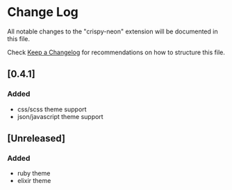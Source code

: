 # Change Log
All notable changes to the "crispy-neon" extension will be documented in this file.

Check [Keep a Changelog](http://keepachangelog.com/) for recommendations on how to structure this file.

## [0.4.1]
### Added
- css/scss theme support
- json/javascript theme support

## [Unreleased]
### Added
- ruby theme
- elixir theme

